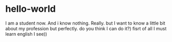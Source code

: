 # hello-world
I am a student now. And i know nothing. Really. but I want to know a little bit about my profession but perfectly.
do you think I can do it?)
fisrt of all I must learn english I see))
